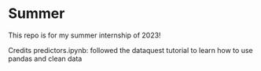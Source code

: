 # Summer

This repo is for my summer internship of 2023!

Credits
predictors.ipynb: followed the dataquest tutorial to learn how to use pandas and clean data
